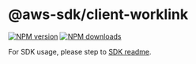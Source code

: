 # @aws-sdk/client-worklink

[![NPM version](https://img.shields.io/npm/v/@aws-sdk/client-worklink/latest.svg)](https://www.npmjs.com/package/@aws-sdk/client-worklink)
[![NPM downloads](https://img.shields.io/npm/dm/@aws-sdk/client-worklink.svg)](https://www.npmjs.com/package/@aws-sdk/client-worklink)

For SDK usage, please step to [SDK readme](https://github.com/aws/aws-sdk-js-v3).
